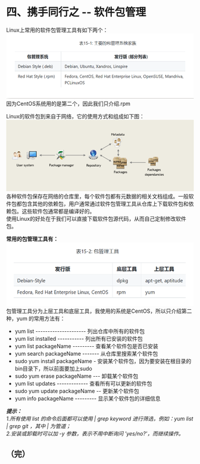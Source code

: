 # 四、携手同行之 -- 软件包管理

Linux上常用的软件包管理工具有如下两个：  
![](../images/pic33.png)  
因为CentOS系统用的是第二个，因此我们只介绍.rpm  

Linux的软件包到来自于网络，它的使用方式和组成如下图：  
![](../images/pic34.png)  
各种软件包保存在网络的仓库里，每个软件包都有元数据的相关文档组成。一般软件包都包含其他的依赖包，用户通常通过软件包管理工具从仓库上下载软件包和依赖包。这些软件包通常都是编译好的。  
使用Linux的好处在于我们可以直接下载软件包源代码，从而自己定制修改软件包。

**常用的包管理工具有：**  
![](../images/pic35.png)  
包管理工具分为上层工具和底层工具，我使用的系统是CentOS，所以只介绍第二种，yum 的常用方法有：  
- yum list --------------------- 列出仓库中所有的软件包
- yum list installed ----------- 列出所有已安装的软件包
- yum list packageName --------- 查看某个软件包是否已安装
- yum search packageName ------- 从仓库里搜索某个软件包
- sudo yum install packageName - 安装某个软件包，因为要安装在根目录的bin目录下，所以前面要加上sudo
- sudo yum erase packageName --- 卸载某个软件包
- yum list updates ------------- 查看所有可以更新的软件包
- sudo yum update packageName -- 更新某个软件包
- yum info packageName --------- 显示某个软件包的详细信息  

**_提示：_**  
*1.所有使用 list 的命令后面都可以使用 | grep keyword 进行筛选，例如：yum list | grep git ，其中 | 为管道；*  
*2.安装或卸载时可以加 -y 参数，表示不用中断询问 'yes/no?'，而继续操作。*

## （完）